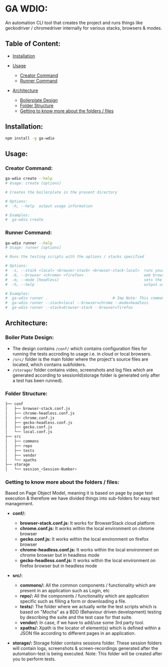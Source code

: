 # GA WDIO:

An automation CLI tool that creates the project and runs things like geckodriver / chromedriver internally for various stacks, browsers & modes.

## Table of Content:

- [Installation](#installation)

- [Usage](#usage)

	- [Creator Command](#creator-command)
	- [Runner Command](#runner-command)

- [Architecture](#architecture)

	- [Boilerplate Design](#boilerplate-design)
	- [Folder Structure](#folder-structure)
	- [Getting to know more about the folders / files](#getting-to-know-more-about-the-folders--files)

## Installation:

```sh
npm install -g ga-wdio
```

## Usage:

### Creator Command:

```sh
ga-wdio create --help
# Usage: create [options]

# Creates the boilerplate in the present directory

# Options:
#  -h, --help  output usage information

# Examples:
#  ga-wdio create
```

### Runner Command:

```sh
ga-wdio runner --help
# Usage: runner [options]

# Runs the testing scripts with the options / stacks specified

# Options:
#  -s, --stack <local> <browser-stack> <browser-stack-local>  runs your tests on the local system or browser-stack (default: "local")
#  -b, --browser <chrome> <firefox>                           web browser [chrome or firefox] (default: "chrome")
#  -m, --mode [headless]                                      sets the mode to the run web-browser, this feature is applicable only with local stack (default: "head")
#  -h, --help                                                 output usage information

# Examples:
#  ga-wdio runner . 							# Imp Note: This command will set all the default values
#  ga-wdio runner --stack=local --browser=chrome --mode=headless
#  ga-wdio runner --stack=browser-stack --browser=firefox
```

## Architecture:

### Boiler Plate Design:

- The design contains `/conf/` which contains  configuration files for running the tests accroding to usage i.e. in cloud or local browsers.
- `/src/` folder is the main folder where the project's source files are located, which contains subfolders.
- `/storage/` folder  contains video, screenshots and log files which are generated according to sessionId(storage folder is generated only after a test has been runned).

### Folder Structure:

```sh
├── conf
│   ├── browser-stack.conf.js
│   ├── chrome-headless.conf.js
│   ├── chrome.conf.js
│   ├── gecko-headless.conf.js
│   ├── gecko.conf.js
│   └── local.conf.js
├── src
│   ├── commons
│   ├── repo
│   ├── tests
│   ├── vendor
│   └── xpaths
├── storage
│   └── session_<Session-Number>
```

### Getting to know more about the folders / files:

Based on Page Object Model, meaning it is based on page by page test execution & therefore we have divided things into sub-folders for easy test management.

- **conf/:**

	- **browser-stack.conf.js:** It works for BrowserStack cloud platform
	- **chrome.conf.js:** It works within the local environment on chrome browser
	- **gecko.conf.js:** It works within the local environment on firefox browser
	- **chrome-headless.conf.js:** It works within the local environment on chrome browser but in headless mode
	- **gecko-headless.conf.js:** It works within the local environment on firefox browser but in headless mode
	
- **src/:**

	- **commons/:** All the common components / functionality which are present in an application such as Login, etc
	- **repo/:** All the components / functionality which are application specific such as filling a form or downloading a file.
	- **tests/:** The folder where we actually write the test scripts which is based on "Mocha" as a BDD (Behaviour driven development) testing by describing the suite and the test case for that suite.
	- **vendor/:** In case, if we have to add/use some 3rd party tool.
	- **xpaths/:** Xpath is the locator of element(s) which is defined within a JSON file according to different pages in an application.

- **storage/:** Storage folder contains sessions folder. These session folders will contain logs, screenshots & screen-recordings generated after the automation-test is being executed. Note: This folder will be created after you to perform tests.

